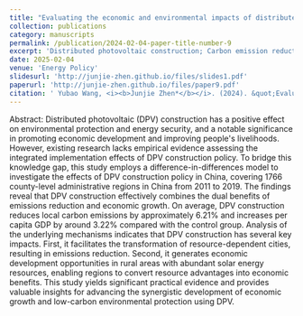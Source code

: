 ```yaml
---
title: "Evaluating the economic and environmental impacts of distributed photovoltaic policy: Insights from county-level data in China"
collection: publications
category: manuscripts
permalink: /publication/2024-02-04-paper-title-number-9
excerpt: 'Distributed photovoltaic construction; Carbon emission reduction; Economic growth; Multi-energy complementary system'
date: 2025-02-04
venue: 'Energy Policy'
slidesurl: 'http://junjie-zhen.github.io/files/slides1.pdf'
paperurl: 'http://junjie-zhen.github.io/files/paper9.pdf'
citation: ' Yubao Wang, <i><b>Junjie Zhen*</b></i>. (2024). &quot;Evaluating the economic and environmental impacts of distributed photovoltaic policy: Insights from county-level data in China.&quot; <i>Energy Policy</i>. 198.'
---
```


Abstract: Distributed photovoltaic (DPV) construction has a positive effect on environmental protection and energy security, and a notable significance in promoting economic development and improving people's livelihoods. However, existing research lacks empirical evidence assessing the integrated implementation effects of DPV construction policy. To bridge this knowledge gap, this study employs a difference-in-differences model to investigate the effects of DPV construction policy in China, covering 1766 county-level administrative regions in China from 2011 to 2019. The findings reveal that DPV construction effectively combines the dual benefits of emissions reduction and economic growth. On average, DPV construction reduces local carbon emissions by approximately 6.21% and increases per capita GDP by around 3.22% compared with the control group. Analysis of the underlying mechanisms indicates that DPV construction has several key impacts. First, it facilitates the transformation of resource-dependent cities, resulting in emissions reduction. Second, it generates economic development opportunities in rural areas with abundant solar energy resources, enabling regions to convert resource advantages into economic benefits. This study yields significant practical evidence and provides valuable insights for advancing the synergistic development of economic growth and low-carbon environmental protection using DPV.
